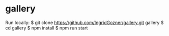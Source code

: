 # gallery

Run locally:
$ git clone https://github.com/IngridGozner/gallery.git gallery
$ cd gallery
$ npm install
$ npm run start
